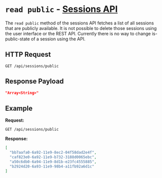 # `read public` - [Sessions API](../index.md#sessions-api)

The `read public` method of the sessions API fetches a list of all sessions that are publicly available. It is not possible to delete those sessions using the user interface or the REST API. Currently there is no way to change is-public-state of a session using the API.

## HTTP Request

`GET /api/sessions/public`

## Response Payload

```json
"Array<String>"
```

## Example

**Request:**

`GET /api/sessions/public`

**Response:**

```json
[
  "bb7aafa0-6a92-11e9-8ec2-04f58dad2e4f",
  "caf823e0-6a92-11e9-b732-3188d0065ebc",
  "a50c6db0-6a94-11e9-8d1b-e23fc4555885",
  "b2924d20-6a93-11e9-98b4-a11fb92a6d1c"
]
```
